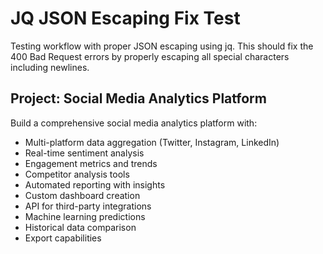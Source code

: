 # JQ JSON Escaping Fix Test

Testing workflow with proper JSON escaping using jq.
This should fix the 400 Bad Request errors by properly escaping all special characters including newlines.

## Project: Social Media Analytics Platform  

Build a comprehensive social media analytics platform with:
- Multi-platform data aggregation (Twitter, Instagram, LinkedIn)
- Real-time sentiment analysis
- Engagement metrics and trends
- Competitor analysis tools
- Automated reporting with insights
- Custom dashboard creation
- API for third-party integrations
- Machine learning predictions
- Historical data comparison
- Export capabilities
